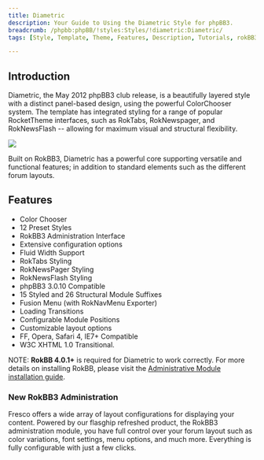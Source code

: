 ```yaml
---
title: Diametric
description: Your Guide to Using the Diametric Style for phpBB3.
breadcrumb: /phpbb:phpBB/!styles:Styles/!diametric:Diametric/
tags: [Style, Template, Theme, Features, Description, Tutorials, rokBB3]

---
```


Introduction
-----

Diametric, the May 2012 phpBB3 club release, is a beautifully layered style with a distinct panel-based design, using the powerful ColorChooser system. The template has integrated styling for a range of popular RocketTheme interfaces, such as RokTabs, RokNewspager, and RokNewsFlash -- allowing for maximum visual and structural flexibility. 

![][style]

Built on RokBB3, Diametric has a powerful core supporting versatile and functional features; in addition to standard elements such as the different forum layouts.

Features
-----

* Color Chooser
* 12 Preset Styles
* RokBB3 Administration Interface
* Extensive configuration options
* Fluid Width Support
* RokTabs Styling
* RokNewsPager Styling
* RokNewsFlash Styling
* phpBB3 3.0.10 Compatible
* 15 Styled and 26 Structural Module Suffixes
* Fusion Menu (with RokNavMenu Exporter)
* Loading Transitions
* Configurable Module Positions
* Customizable layout options
* FF, Opera, Safari 4, IE7+ Compatible
* W3C XHTML 1.0 Transitional.

NOTE: **RokBB 4.0.1+** is required for Diametric to work correctly. For more details on installing RokBB, please visit the [Administrative Module installation guide][adminguide].

### New RokBB3 Administration

Fresco offers a wide array of layout configurations for displaying your content. Powered by our flasghip refreshed product, the RokBB3 administration module, you have full control over your forum layout such as color variations, font settings, menu options, and much more. Everything is fully configurable with just a few clicks.

[adminguide]: ../../start/styles.md#installing-administrative-modules
[style]: assets/diametric.jpeg
[rokbridge]: http://www.rockettheme.com/extensions-joomla/rokbridge